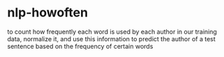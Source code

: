 # nlp-howoften
to count how frequently each word is used by each author in our training data, normalize it, and use this information to predict the author of a test sentence based on the frequency of certain words
